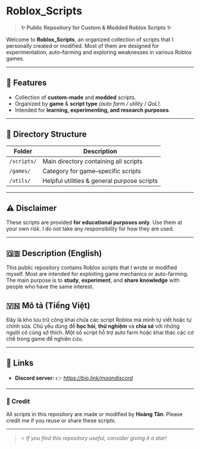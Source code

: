 # Roblox_Scripts

> **✨ Public Repository for Custom & Modded Roblox Scripts ✨**

Welcome to **Roblox_Scripts**, an organized collection of scripts that I personally created or modified. Most of them are designed for experimentation, auto–farming and exploring weaknesses in various Roblox games.

---

## 🔧 Features
- Collection of **custom-made** and **modded** scripts.
- Organized by **game** & **script type** *(auto farm / utility / QoL)*.
- Intended for **learning, experimenting, and research purposes**.

---

## 📁 Directory Structure
| Folder | Description |
|-------|-------------|
| `/scripts/` | Main directory containing all scripts |
| `/games/` | Category for game–specific scripts |
| `/utils/` | Helpful utilities & general purpose scripts |

---

## ⚠️ Disclaimer
These scripts are provided **for educational purposes only**. Use them at your own risk. I do not take any responsibility for how they are used.

---

## 🇬🇧 Description (English)
This public repository contains Roblox scripts that I wrote or modified myself. Most are intended for exploiting game mechanics or auto-farming. The main purpose is to **study**, **experiment**, and **share knowledge** with people who have the same interest.

## 🇻🇳 Mô tả (Tiếng Việt)
Đây là kho lưu trữ công khai chứa các script Roblox mà mình tự viết hoặc tự chỉnh sửa. Chủ yếu dùng để **học hỏi**, **thử nghiệm** và **chia sẻ** với những người có cùng sở thích. Một số script hỗ trợ auto farm hoặc khai thác các cơ chế trong game để nghiên cứu.

---

## 📎 Links
- **Discord server:** 👉 _<https://bio.link/moondiscord>_

---

### 👤 Credit
All scripts in this repository are made or modified by **Hoàng Tân**. Please credit me if you reuse or share these scripts.

---

> ⭐ *If you find this repository useful, consider giving it a star!*
